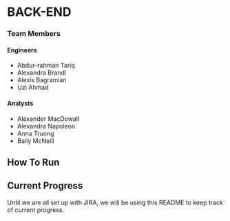 # BACK-END

### Team Members

#### Engineers
* Abdur-rahman Tariq
* Alexandra Brandl
* Alexis Bagramian
* Uzi Ahmad

#### Analysts
* Alexander MacDowall
* Alexandra Napoleon
* Anna Truong
* Baily McNeill

## How To Run

## Current Progress

Until we are all set up with JIRA, we will be using this README to keep track of current progress.